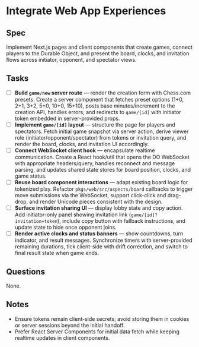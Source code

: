 # Integrate Web App Experiences

## Spec

Implement Next.js pages and client components that create games, connect players to the Durable Object, and present the board, clocks, and invitation flows across initiator, opponent, and spectator views.

## Tasks

- [ ] **Build `game/new` server route** — render the creation form with Chess.com presets.
      Create a server component that fetches preset options (1+0, 2+1, 3+2, 5+0, 10+0, 15+10), posts base minutes/increment to the creation API, handles errors, and redirects to `game/[id]` with initiator token embedded in server-provided props.
- [ ] **Implement `game/[id]` layout** — structure the page for players and spectators.
      Fetch initial game snapshot via server action, derive viewer role (initiator/opponent/spectator) from tokens or invitation query, and render the board, clocks, and invitation UI accordingly.
- [ ] **Connect WebSocket client hook** — encapsulate realtime communication.
      Create a React hook/util that opens the DO WebSocket with appropriate headers/query, handles reconnect and message parsing, and updates shared state stores for board position, clocks, and game status.
- [ ] **Reuse board component interactions** — adapt existing board logic for tokenized play.
      Refactor `pkgs/web/src/aspects/board` callbacks to trigger move submissions via the WebSocket, support click-click and drag-drop, and render Unicode pieces consistent with the design.
- [ ] **Surface invitation sharing UI** — display lobby state and copy action.
      Add initiator-only panel showing invitation link (`game/[id]?invitation=token`), include copy button with fallback instructions, and update state to hide once opponent joins.
- [ ] **Render active clocks and status banners** — show countdowns, turn indicator, and result messages.
      Synchronize timers with server-provided remaining durations, tick client-side with drift correction, and switch to final result state when game ends.

## Questions

None.

## Notes

- Ensure tokens remain client-side secrets; avoid storing them in cookies or server sessions beyond the initial handoff.
- Prefer React Server Components for initial data fetch while keeping realtime updates in client components.

